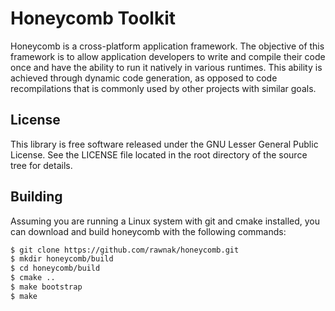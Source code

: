 Honeycomb Toolkit
=========

Honeycomb is a cross-platform application framework. The objective of this framework is to allow application developers to write and compile their code once and have the ability to run it natively in various runtimes. This ability is achieved through dynamic code generation, as opposed to code recompilations that is commonly used by other projects with similar goals.

License
-------
This library is free software released under the GNU Lesser General Public License. See the LICENSE file located in the root directory of the source tree for details.

Building
-------
Assuming you are running a Linux system with git and cmake installed, you can download and build honeycomb with the following commands:

```bash
$ git clone https://github.com/rawnak/honeycomb.git
$ mkdir honeycomb/build
$ cd honeycomb/build
$ cmake ..
$ make bootstrap
$ make
```


